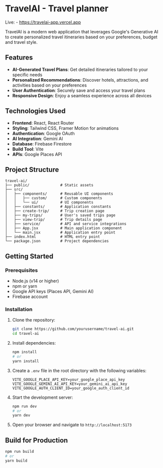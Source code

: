 # TravelAI - Travel planner

Live: - https://travelai-app.vercel.app

TravelAI is a modern web application that leverages Google's Generative AI to create personalized travel itineraries based on your preferences, budget and travel style.

## Features

- **AI-Generated Travel Plans**: Get detailed itineraries tailored to your specific needs
- **Personalized Recommendations**: Discover hotels, attractions, and activities based on your preferences
- **User Authentication**: Securely save and access your travel plans
- **Responsive Design**: Enjoy a seamless experience across all devices


##  Technologies Used

- **Frontend**: React, React Router
- **Styling**: Tailwind CSS, Framer Motion for animations
- **Authentication**: Google OAuth
- **AI Integration**: Gemini AI
- **Database**: Firebase Firestore
- **Build Tool**: Vite
- **APIs**: Google Places API

##  Project Structure

```
travel-ai/
├── public/              # Static assets
├── src/
│   ├── components/      # Reusable UI components
│   │   ├── custom/      # Custom components
│   │   └── ui/          # UI components
│   ├── constants/       # Application constants
│   ├── create-trip/     # Trip creation page
│   ├── my-trips/        # User's saved trips page
│   ├── view-trip/       # Trip details page
│   ├── service/         # API and service integrations
│   ├── App.jsx          # Main application component
│   └── main.jsx         # Application entry point
├── index.html           # HTML entry point
└── package.json         # Project dependencies
```

##  Getting Started

### Prerequisites

- Node.js (v14 or higher)
- npm or yarn
- Google API keys (Places API, Gemini AI)
- Firebase account

### Installation

1. Clone the repository:
   ```bash
   git clone https://github.com/yourusername/travel-ai.git
   cd travel-ai
   ```

2. Install dependencies:
   ```bash
   npm install
   # or
   yarn install
   ```

3. Create a `.env` file in the root directory with the following variables:
   ```
   VITE_GOOGLE_PLACE_API_KEY=your_google_place_api_key
   VITE_GOOGLE_GEMINI_AI_API_KEY=your_gemini_ai_api_key
   VITE_GOOGLE_AUTH_CLIENT_ID=your_google_auth_client_id
   ```

4. Start the development server:
   ```bash
   npm run dev
   # or
   yarn dev
   ```

5. Open your browser and navigate to `http://localhost:5173`

##  Build for Production

```bash
npm run build
# or
yarn build
```


